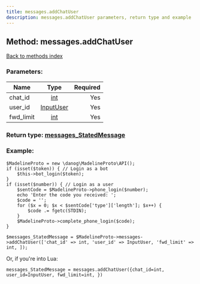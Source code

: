 ```yaml
---
title: messages.addChatUser
description: messages.addChatUser parameters, return type and example
---
```

## Method: messages.addChatUser  
[Back to methods index](index.md)


### Parameters:

| Name     |    Type       | Required |
|----------|:-------------:|---------:|
|chat\_id|[int](../types/int.md) | Yes|
|user\_id|[InputUser](../types/InputUser.md) | Yes|
|fwd\_limit|[int](../types/int.md) | Yes|


### Return type: [messages\_StatedMessage](../types/messages_StatedMessage.md)

### Example:


```
$MadelineProto = new \danog\MadelineProto\API();
if (isset($token)) { // Login as a bot
    $this->bot_login($token);
}
if (isset($number)) { // Login as a user
    $sentCode = $MadelineProto->phone_login($number);
    echo 'Enter the code you received: ';
    $code = '';
    for ($x = 0; $x < $sentCode['type']['length']; $x++) {
        $code .= fgetc(STDIN);
    }
    $MadelineProto->complete_phone_login($code);
}

$messages_StatedMessage = $MadelineProto->messages->addChatUser(['chat_id' => int, 'user_id' => InputUser, 'fwd_limit' => int, ]);
```

Or, if you're into Lua:

```
messages_StatedMessage = messages.addChatUser({chat_id=int, user_id=InputUser, fwd_limit=int, })
```


